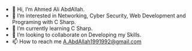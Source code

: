 - 👋 Hi, I’m Ahmed Ali AbdAllah.
- 👀 I’m interested in Networking, Cyber Security, Web Development and Programing with C Sharp.
- 🌱 I’m currently learning C Sharp.
- 💞️ I’m looking to collaborate on Developing my Skills.
- 📫 How to reach me A.AbdAllah1991992@gmail.com

<!---
AAbdAllah1991992/AAbdAllah1991992 is a ✨ special ✨ repository because its `README.md` (this file) appears on your GitHub profile.
You can click the Preview link to take a look at your changes.
--->
